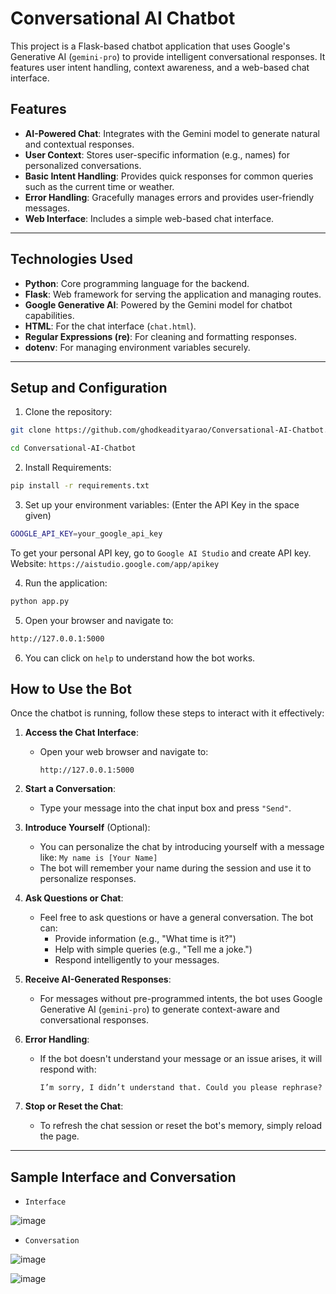 # Conversational AI Chatbot

This project is a Flask-based chatbot application that uses Google's Generative AI (`gemini-pro`) to provide intelligent conversational responses. It features user intent handling, context awareness, and a web-based chat interface.

## Features

- **AI-Powered Chat**: Integrates with the Gemini model to generate natural and contextual responses.
- **User Context**: Stores user-specific information (e.g., names) for personalized conversations.
- **Basic Intent Handling**: Provides quick responses for common queries such as the current time or weather.
- **Error Handling**: Gracefully manages errors and provides user-friendly messages.
- **Web Interface**: Includes a simple web-based chat interface.

---

## Technologies Used

- **Python**: Core programming language for the backend.
- **Flask**: Web framework for serving the application and managing routes.
- **Google Generative AI**: Powered by the Gemini model for chatbot capabilities.
- **HTML**: For the chat interface (`chat.html`).
- **Regular Expressions (re)**: For cleaning and formatting responses.
- **dotenv**: For managing environment variables securely.

---

## Setup and Configuration

1. Clone the repository:

  ```bash
  git clone https://github.com/ghodkeadityarao/Conversational-AI-Chatbot.git
  ```

  ``` bash
  cd Conversational-AI-Chatbot
  ```

2. Install Requirements:
  ```bash
  pip install -r requirements.txt 
  ```

3. Set up your environment variables: (Enter the API Key in the space given)
  ``` bash
  GOOGLE_API_KEY=your_google_api_key
  ```

To get your personal API key, go to `Google AI Studio` and create API key.
Website: `https://aistudio.google.com/app/apikey`

4. Run the application:
  ``` bash
  python app.py
  ```

5. Open your browser and navigate to:
  ```bash
  http://127.0.0.1:5000
  ```

6. You can click on `help` to understand how the bot works.

## How to Use the Bot

Once the chatbot is running, follow these steps to interact with it effectively:

1. **Access the Chat Interface**:
   - Open your web browser and navigate to:
     
     ```plaintext
     http://127.0.0.1:5000
     ```

2. **Start a Conversation**:
   - Type your message into the chat input box and press `"Send"`.

3. **Introduce Yourself** (Optional):
   - You can personalize the chat by introducing yourself with a message like: `My name is [Your Name]`
   - The bot will remember your name during the session and use it to personalize responses.

4. **Ask Questions or Chat**:
   - Feel free to ask questions or have a general conversation. The bot can:
     - Provide information (e.g., "What time is it?")
     - Help with simple queries (e.g., "Tell me a joke.")
     - Respond intelligently to your messages.

5. **Receive AI-Generated Responses**:
   - For messages without pre-programmed intents, the bot uses Google Generative AI (`gemini-pro`) to generate context-aware and conversational responses.

6. **Error Handling**:
   - If the bot doesn't understand your message or an issue arises, it will respond with:
     ```
     I’m sorry, I didn’t understand that. Could you please rephrase?
     ```

8. **Stop or Reset the Chat**:
   - To refresh the chat session or reset the bot's memory, simply reload the page.

---

## Sample Interface and Conversation

- `Interface`
  
![image](https://github.com/user-attachments/assets/cbc623bb-f20c-4d2d-8012-f72b9c60da78)

- `Conversation`

![image](https://github.com/user-attachments/assets/8c5c1780-4e1f-4a28-bf42-09b56fefab20)

![image](https://github.com/user-attachments/assets/89bbd14d-428d-465d-bf7f-f5bc8b79faf8)

  
